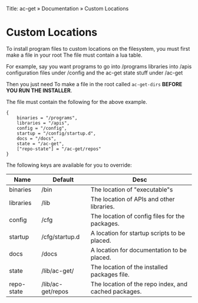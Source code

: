Title: ac-get » Documentation » Custom Locations

# Custom Locations #

To install program files to custom locations on the filesystem, you must first make a file in your root
The file must contain a lua table.

For example, say you want programs to go into /programs libraries into /apis configuration files under /config
and the ac-get state stuff under /ac-get

Then you just need To make a file in the root called `ac-get-dirs` **BEFORE YOU RUN THE INSTALLER**.

The file must contain the following for the above example.

	{
    	binaries = "/programs",
    	libraries = "/apis",
    	config = "/config",
    	startup = "/config/startup.d",
		docs = "/docs",
		state = "/ac-get",
		["repo-state"] = "/ac-get/repos"
	}

The following keys are available for you to override:

|    Name    |      Default      |                         Desc                         |
| ---------- | ----------------- | ---------------------------------------------------- |
| binaries   | /bin              | The location of "executable"s                        |
| libraries  | /lib              | The location of APIs and other libraries.            |
| config     | /cfg              | The location of config files for the packages.       |
| startup    | /cfg/startup.d    | A location for startup scripts to be placed.         |
| docs       | /docs             | A location for documentation to be placed.           |
| state      | /lib/ac-get/      | The location of the installed packages file.         |
| repo-state | /lib/ac-get/repos | The location of the repo index, and cached packages. |